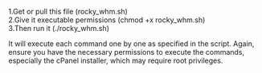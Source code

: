 1.Get or pull this file (rocky_whm.sh)  
2.Give it executable permissions (chmod +x rocky_whm.sh)   
3.Then run it (./rocky_whm.sh)  
  
It will execute each command one by one as specified in the script. Again, ensure you have the necessary permissions to execute the commands, especially the cPanel installer, which may require root privileges.
